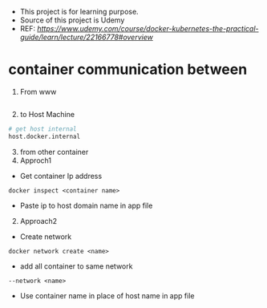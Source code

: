 - This project is for learning purpose.
- Source of this project is Udemy
- REF: *https://www.udemy.com/course/docker-kubernetes-the-practical-guide/learn/lecture/22166778#overview*

# container communication between
1. From www
```
```
2. to Host Machine
```sh
# get host internal
host.docker.internal
```
3. from other container
1. Approch1
- Get container Ip address
```
docker inspect <container name>
```
- Paste ip to host domain name in app file


2. Approach2
- Create network
```
docker network create <name>  
```
- add all container to same network
```
--network <name>
```
- Use container name in place of host name in app file